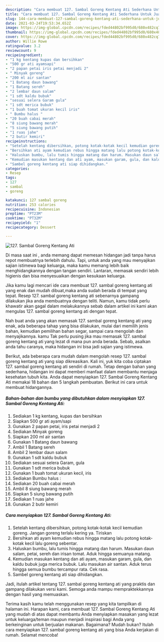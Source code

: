```yaml
---
description: "Cara membuat 127. Sambal Goreng Kentang Ati Sederhana Untuk Jualan"
title: "Cara membuat 127. Sambal Goreng Kentang Ati Sederhana Untuk Jualan"
slug: 144-cara-membuat-127-sambal-goreng-kentang-ati-sederhana-untuk-jualan
date: 2021-03-24T19:53:34.652Z
image: https://img-global.cpcdn.com/recipes/fded44802bf995d0/680x482cq70/127-sambal-goreng-kentang-ati-foto-resep-utama.jpg
thumbnail: https://img-global.cpcdn.com/recipes/fded44802bf995d0/680x482cq70/127-sambal-goreng-kentang-ati-foto-resep-utama.jpg
cover: https://img-global.cpcdn.com/recipes/fded44802bf995d0/680x482cq70/127-sambal-goreng-kentang-ati-foto-resep-utama.jpg
author: Willie Rowe
ratingvalue: 3.2
reviewcount: 9
recipeingredient:
- "1 kg kentang kupas dan bersihkan"
- "500 gr ati ayamsapi"
- "2 papan petai iris petai menjadi 2"
- " Minyak goreng"
- "200 ml air santan"
- "1 Batang daun bawang"
- "1 Batang sereh"
- "2 lembar daun salam"
- "1 sdt kaldu bubuk"
- "sesuai selera Garam gula"
- "1 sdt merica bubuk"
- "1 buah tomat ukuran kecil iris"
- " Bumbu halus "
- "20 buah cabai merah"
- "8 siung bawang merah"
- "5 siung bawang putih"
- "1 ruas jahe"
- "2 butir kemiri"
recipeinstructions:
- "Setelah kentang dibersihkan, potong kotak-kotak kecil kemudian goreng. Jangan goreng terlalu kering ya. Tiriskan"
- "Bersihkan ati ayam kemudian rebus hingga matang lalu potong kotak-kotak kecil lalu goreng sebentar."
- "Haluskan bumbu, lalu tumis hingga matang dan harum. Masukan daun salam, petai, sereh dan irisan tomat. Aduk hingga semuanya matang."
- "Kemudian masukan kentang dan ati ayam, masukan garam, gula, dan kaldu bubuk juga merica bubuk. Lalu masukan air santan. Aduk terus hingga semua bumbu tercampur rata. Cek rasa."
- "Sambel goreng kentang ati siap dihidangkan."
categories:
- Resep
tags:
- 127
- sambal
- goreng

katakunci: 127 sambal goreng 
nutrition: 253 calories
recipecuisine: Indonesian
preptime: "PT23M"
cooktime: "PT32M"
recipeyield: "1"
recipecategory: Dessert

---
```



![127. Sambal Goreng Kentang Ati](https://img-global.cpcdn.com/recipes/fded44802bf995d0/680x482cq70/127-sambal-goreng-kentang-ati-foto-resep-utama.jpg)

Di masa  saat ini , anda memang dapat memesan hidangan jadi tanpa harus repot membuatnya terlebih dahulu. Tapi, untuk anda yang mau menyajikan sajian istimewa bagi keluarga, maka kamu memang lebih baik menghidangkannya dengan tangan sendiri. Lantaran, memasak sendiri lebih higienis dan bisa menyesuaikan dengan kesukaan keluarga.

Jika kamu lagi mencari ide cara membuat 127. sambal goreng kentang ati yang enak dan mudah dibuat,maka anda sudah berada di tempat yang tepat. Resep 127. sambal goreng kentang ati  sebenarnya gampang dilakukan jika anda membuatnya dengan teliti. Namun, kamu tidak perlu khawatir akan gagal dalam melakukannya 
sebab dalam artikel ini kami akan mengulas 127. sambal goreng kentang ati dengan tepat.  



Nah buat anda yang akan memasak 127. sambal goreng kentang ati yang enak, ada beberapa tahap yang bisa dilakukan, mulai dari memilih jenis bahan, kemudian pemilihan bahan segar, sampai cara mengolah dan menyajikannya. kamu Tak perlu pusing jika mau memasak 127. sambal goreng kentang ati yang lezat di mana pun anda berada. Sebab, asalkan anda  tahu caranya, maka hidangan ini bisa jadi sajian yang istimewa.

Berikut, ada beberapa cara mudah dalam mengolah resep 127. sambal goreng kentang ati yang siap dikreasikan. Kali ini, yuk kita coba ciptakan 127. sambal goreng kentang ati sendiri di rumah. Tetap dengan bahan yang sederhana, hidangan ini dapat memberi manfaat dalam membantu menjaga kesehatan tubuh kita. Anda dapat menyiapkan 127. Sambal Goreng Kentang Ati memakai 18 bahan dan 5 langkah pembuatan. Berikut ini cara untuk membuat hidangannya.

<!--inarticleads1-->

##### Bahan-bahan dan bumbu yang dibutuhkan dalam menyiapkan 127. Sambal Goreng Kentang Ati:

1. Sediakan 1 kg kentang, kupas dan bersihkan
1. Siapkan 500 gr ati ayam/sapi
1. Gunakan 2 papan petai, iris petai menjadi 2
1. Sediakan  Minyak goreng
1. Siapkan 200 ml air santan
1. Gunakan 1 Batang daun bawang
1. Ambil 1 Batang sereh
1. Ambil 2 lembar daun salam
1. Gunakan 1 sdt kaldu bubuk
1. Sediakan sesuai selera Garam, gula
1. Gunakan 1 sdt merica bubuk
1. Gunakan 1 buah tomat ukuran kecil, iris
1. Sediakan  Bumbu halus :
1. Sediakan 20 buah cabai merah
1. Ambil 8 siung bawang merah
1. Siapkan 5 siung bawang putih
1. Sediakan 1 ruas jahe
1. Gunakan 2 butir kemiri




<!--inarticleads2-->

##### Cara menyiapkan 127. Sambal Goreng Kentang Ati:

1. Setelah kentang dibersihkan, potong kotak-kotak kecil kemudian goreng. Jangan goreng terlalu kering ya. Tiriskan
1. Bersihkan ati ayam kemudian rebus hingga matang lalu potong kotak-kotak kecil lalu goreng sebentar.
1. Haluskan bumbu, lalu tumis hingga matang dan harum. Masukan daun salam, petai, sereh dan irisan tomat. Aduk hingga semuanya matang.
1. Kemudian masukan kentang dan ati ayam, masukan garam, gula, dan kaldu bubuk juga merica bubuk. Lalu masukan air santan. Aduk terus hingga semua bumbu tercampur rata. Cek rasa.
1. Sambel goreng kentang ati siap dihidangkan.




Jadi, itulah artikel tentang  127. sambal goreng kentang ati  yang praktis dan gampang dilakukan versi kami. Semoga anda mampu mempraktekkannya dengan hasil yang memuaskan. 

Terima kasih kamu telah menggunakan resep yang kita tampilkan di halaman ini. Harapan kami, cara membuat  127. Sambal Goreng Kentang Ati yang mudah di atas dapat membantu Anda menyiapkan masakan yang lezat untuk keluarga/teman maupun menjadi inspirasi bagi Anda yang berkeinginan untuk berjualan makanan. Bagaimana? Mudah bukan? Itulah cara menyiapkan 127. sambal goreng kentang ati yang bisa Anda kerjakan di rumah. Selamat mencoba!

